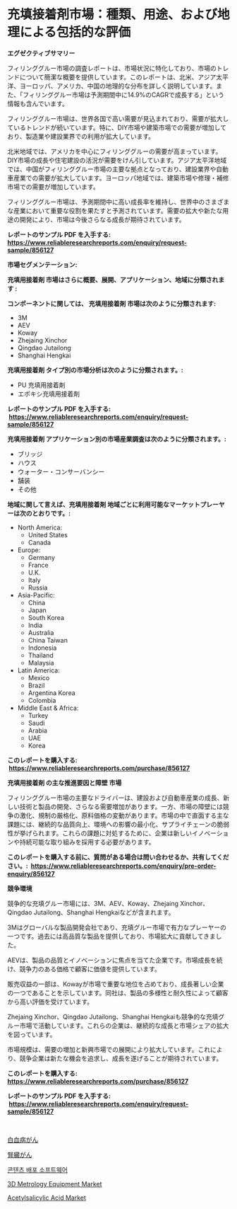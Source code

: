 <p><h1>充填接着剤市場：種類、用途、および地理による包括的な評価</h1></p><p><strong>エグゼクティブサマリー</strong></p>
<p><p>フィリンググルー市場の調査レポートは、市場状況に特化しており、市場のトレンドについて簡潔な概要を提供しています。このレポートは、北米、アジア太平洋、ヨーロッパ、アメリカ、中国の地理的な分布を詳しく説明しています。また、「フィリンググルー市場は予測期間中に14.9%のCAGRで成長する」という情報も含んでいます。</p><p>フィリンググルー市場は、世界各国で高い需要が見込まれており、需要が拡大しているトレンドが続いています。特に、DIY市場や建築市場での需要が増加しており、製造業や建設業界での利用が拡大しています。</p><p>北米地域では、アメリカを中心にフィリンググルーの需要が高まっています。DIY市場の成長や住宅建設の活況が需要をけん引しています。アジア太平洋地域では、中国がフィリンググルー市場の主要な拠点となっており、建設業界や自動車産業での需要が拡大しています。ヨーロッパ地域では、建築市場や修理・補修市場での需要が増加しています。</p><p>フィリンググルー市場は、予測期間中に高い成長率を維持し、世界中のさまざまな産業において重要な役割を果たすと予測されています。需要の拡大や新たな用途の開発により、市場は今後さらなる成長が期待されています。</p></p>
<p><strong>レポートのサンプル PDF を入手する: <a href="https://www.reliableresearchreports.com/enquiry/request-sample/856127">https://www.reliableresearchreports.com/enquiry/request-sample/856127</a></strong></p>
<p><strong>市場セグメンテーション:</strong></p>
<p><strong> 充填用接着剤 市場はさらに概要、展開、アプリケーション、地域に分類されます :</strong></p>
<p><strong>コンポーネントに関しては、 充填用接着剤 市場は次のように分類されます: &nbsp;</strong></p>
<p><ul><li>3M</li><li>AEV</li><li>Koway</li><li>Zhejaing Xinchor</li><li>Qingdao Jutailong</li><li>Shanghai Hengkai</li></ul></p>
<p><strong> 充填用接着剤 タイプ別の市場分析は次のように分類されます。:</strong></p>
<p><ul><li>PU 充填用接着剤</li><li>エポキシ充填用接着剤</li></ul></p>
<p><strong>レポートのサンプル PDF を入手する: &nbsp;<a href="https://www.reliableresearchreports.com/enquiry/request-sample/856127">https://www.reliableresearchreports.com/enquiry/request-sample/856127</a></strong></p>
<p><strong> 充填用接着剤 アプリケーション別の市場産業調査は次のように分類されます。:</strong></p>
<p><ul><li>ブリッジ</li><li>ハウス</li><li>ウォーター・コンサーバンシー</li><li>舗装</li><li>その他</li></ul></p>
<p><strong>地域に関して言えば、充填用接着剤 地域ごとに利用可能なマーケットプレーヤーは次のとおりです。:</strong></p>
<p><ul>
    <li>
        North America:
        <ul>
            <li>United States</li>
            <li>Canada</li>
        </ul>
    </li>
    <li>
        Europe:
        <ul>
            <li>Germany</li>
            <li>France</li>
            <li>U.K.</li>
            <li>Italy</li>
            <li>Russia</li>
        </ul>
    </li>
    <li>
        Asia-Pacific:
        <ul>
            <li>China</li>
            <li>Japan</li>
            <li>South Korea</li>
            <li>India</li>
            <li>Australia</li>
            <li>China Taiwan</li>
            <li>Indonesia</li>
            <li>Thailand</li>
            <li>Malaysia</li>
        </ul>
    </li>
    <li>
        Latin America:
        <ul>
            <li>Mexico</li>
            <li>Brazil</li>
            <li>Argentina Korea</li>
            <li>Colombia</li>
        </ul>
    </li>
    <li>
        Middle East & Africa:
        <ul>
            <li>Turkey</li>
            <li>Saudi</li>
            <li>Arabia</li>
            <li>UAE</li>
            <li>Korea</li>
        </ul>
    </li>
    </ul></p>
<p><strong>このレポートを購入する: &nbsp;<a href="https://www.reliableresearchreports.com/purchase/856127">https://www.reliableresearchreports.com/purchase/856127</a></strong></p>
<p><strong>充填用接着剤 の主な推進要因と障壁 市場</strong></p>
<p><p>フィリンググルー市場の主要なドライバーは、建設および自動車産業の成長、新しい技術と製品の開発、さらなる需要増加があります。一方、市場の障壁には競争の激化、規制の厳格化、原料価格の変動があります。市場の中で直面する主な課題には、継続的な品質向上、環境への影響の最小化、サプライチェーンの脆弱性が挙げられます。これらの課題に対処するために、企業は新しいイノベーションや持続可能な取り組みを採用する必要があります。</p></p>
<p><strong>このレポートを購入する前に、質問がある場合は問い合わせるか、共有してください。:&nbsp; <a href="https://www.reliableresearchreports.com/enquiry/pre-order-enquiry/856127">https://www.reliableresearchreports.com/enquiry/pre-order-enquiry/856127</a></strong></p>
<p><strong>競争環境</strong></p>
<p><p>競争的な充填グルー市場には、3M、AEV、Koway、Zhejaing Xinchor、Qingdao Jutailong、Shanghai Hengkaiなどが含まれます。 </p><p>3Mはグローバルな製品開発会社であり、充填グルー市場で有力なプレーヤーの一つです。過去には高品質な製品を提供しており、市場拡大に貢献してきました。</p><p>AEVは、製品の品質とイノベーションに焦点を当てた企業です。市場成長を続け、競争力のある価格で顧客に価値を提供しています。</p><p>販売収益の一部は、Kowayが市場で重要な地位を占めており、成長著しい企業の一つであることを示しています。同社は、製品の多様性と耐久性によって顧客から高い評価を受けています。</p><p>Zhejaing Xinchor、Qingdao Jutailong、Shanghai Hengkaiも競争的な充填グルー市場で活動しています。これらの企業は、継続的な成長と市場シェアの拡大を図っています。</p><p>市場規模は、需要の増加と新興市場での展開により拡大しています。これにより、競争企業は新たな機会を追求し、成長を遂げることが期待されています。</p></p>
<p><strong>このレポートを購入する: &nbsp; <a href="https://www.reliableresearchreports.com/purchase/856127">https://www.reliableresearchreports.com/purchase/856127</a></strong></p>
<p><strong>レポートのサンプル PDF を入手する: &nbsp;<a href="https://www.reliableresearchreports.com/enquiry/request-sample/856127">https://www.reliableresearchreports.com/enquiry/request-sample/856127</a></strong><strong></strong></p>
<p>&nbsp;</p>
<p><p><a href="https://github.com/nemesis2824/Market-Research-Report-List-1/blob/main/34557628854.md">白血病がん</a></p><p><a href="https://github.com/pepo3k/Market-Research-Report-List-1/blob/main/97095088853.md">腎臓がん</a></p><p><a href="https://github.com/JackieFauhey9089475/Market-Research-Report-List-1/blob/main/80205998142.md">콘텐츠 배포 소프트웨어</a></p><p><a href="https://view.publitas.com/reportprime-1/3d-metrology-equipment-market-research-report-reveals-the-latest-trends-and-opportunities-of-this-market-for-period-from-2024-2031/">3D Metrology Equipment Market</a></p><p><a href="https://unruly-ladybug-44b.notion.site/Acetylsalicylic-Acid-Market-Analysis-and-Market-Size-Global-Industry-Overview-Market-Segmentation--211331dfbce548a39acaf5ac0e7ff359">Acetylsalicylic Acid Market</a></p></p>
